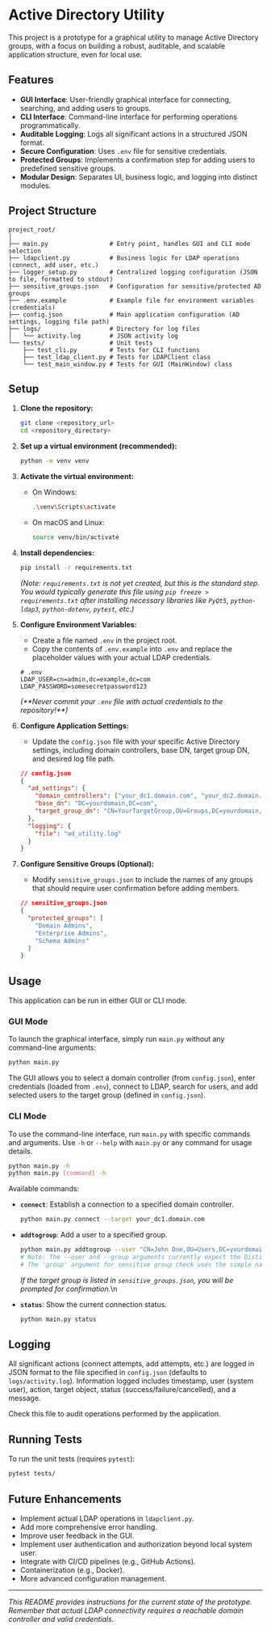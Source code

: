 # Active Directory Utility

This project is a prototype for a graphical utility to manage Active Directory groups, with a focus on building a robust, auditable, and scalable application structure, even for local use.

## Features

-   **GUI Interface**: User-friendly graphical interface for connecting, searching, and adding users to groups.
-   **CLI Interface**: Command-line interface for performing operations programmatically.
-   **Auditable Logging**: Logs all significant actions in a structured JSON format.
-   **Secure Configuration**: Uses `.env` file for sensitive credentials.
-   **Protected Groups**: Implements a confirmation step for adding users to predefined sensitive groups.
-   **Modular Design**: Separates UI, business logic, and logging into distinct modules.

## Project Structure

```
project_root/
│
├── main.py                 # Entry point, handles GUI and CLI mode selection
├── ldapclient.py           # Business logic for LDAP operations (connect, add user, etc.)
├── logger_setup.py         # Centralized logging configuration (JSON to file, formatted to stdout)
├── sensitive_groups.json   # Configuration for sensitive/protected AD groups
├── .env.example            # Example file for environment variables (credentials)
├── config.json             # Main application configuration (AD settings, logging file path)
├── logs/                   # Directory for log files
│   └── activity.log        # JSON activity log
└── tests/                  # Unit tests
    ├── test_cli.py         # Tests for CLI functions
    ├── test_ldap_client.py # Tests for LDAPClient class
    └── test_main_window.py # Tests for GUI (MainWindow) class
```

## Setup

1.  **Clone the repository:**
    ```bash
    git clone <repository_url>
    cd <repository_directory>
    ```

2.  **Set up a virtual environment (recommended):**
    ```bash
    python -m venv venv
    ```

3.  **Activate the virtual environment:**
    -   On Windows:
        ```bash
        .\venv\Scripts\activate
        ```
    -   On macOS and Linux:
        ```bash
        source venv/bin/activate
        ```

4.  **Install dependencies:**
    ```bash
    pip install -r requirements.txt
    ```
    *(Note: `requirements.txt` is not yet created, but this is the standard step. You would typically generate this file using `pip freeze > requirements.txt` after installing necessary libraries like `PyQt5`, `python-ldap3`, `python-dotenv`, `pytest`, etc.)*

5.  **Configure Environment Variables:**
    -   Create a file named `.env` in the project root.
    -   Copy the contents of `.env.example` into `.env` and replace the placeholder values with your actual LDAP credentials.
    ```dotenv
    # .env
    LDAP_USER=cn=admin,dc=example,dc=com
    LDAP_PASSWORD=somesecretpassword123
    ```
    *(\*\*Never commit your `.env` file with actual credentials to the repository!\*\*)*

6.  **Configure Application Settings:**
    -   Update the `config.json` file with your specific Active Directory settings, including domain controllers, base DN, target group DN, and desired log file path.
    ```json
    // config.json
    {
      "ad_settings": {
        "domain_controllers": ["your_dc1.domain.com", "your_dc2.domain.com"],
        "base_dn": "DC=yourdomain,DC=com",
        "target_group_dn": "CN=YourTargetGroup,OU=Groups,DC=yourdomain,DC=com"
      },
      "logging": {
        "file": "ad_utility.log"
      }
    }
    ```

7.  **Configure Sensitive Groups (Optional):**
    -   Modify `sensitive_groups.json` to include the names of any groups that should require user confirmation before adding members.
    ```json
    // sensitive_groups.json
    {
      "protected_groups": [
        "Domain Admins",
        "Enterprise Admins",
        "Schema Admins"
      ]
    }
    ```

## Usage

This application can be run in either GUI or CLI mode.

### GUI Mode

To launch the graphical interface, simply run `main.py` without any command-line arguments:

```bash
python main.py
```

The GUI allows you to select a domain controller (from `config.json`), enter credentials (loaded from `.env`), connect to LDAP, search for users, and add selected users to the target group (defined in `config.json`).

### CLI Mode

To use the command-line interface, run `main.py` with specific commands and arguments. Use `-h` or `--help` with `main.py` or any command for usage details.

```bash
python main.py -h
python main.py [command] -h
```

Available commands:

-   **`connect`**: Establish a connection to a specified domain controller.
    ```bash
    python main.py connect --target your_dc1.domain.com
    ```

-   **`addtogroup`**: Add a user to a specified group.
    ```bash
    python main.py addtogroup --user "CN=John Doe,OU=Users,DC=yourdomain,DC=com" --group "CN=YourTargetGroup,OU=Groups,DC=yourdomain,DC=com"
    # Note: The --user and --group arguments currently expect the Distinguished Name (DN).
    # The 'group' argument for sensitive group check uses the simple name defined in sensitive_groups.json.
    ```
    *If the target group is listed in `sensitive_groups.json`, you will be prompted for confirmation.*\n
-   **`status`**: Show the current connection status.
    ```bash
    python main.py status
    ```

## Logging

All significant actions (connect attempts, add attempts, etc.) are logged in JSON format to the file specified in `config.json` (defaults to `logs/activity.log`). Information logged includes timestamp, user (system user), action, target object, status (success/failure/cancelled), and a message.

Check this file to audit operations performed by the application.

## Running Tests

To run the unit tests (requires `pytest`):

```bash
pytest tests/
```

## Future Enhancements

-   Implement actual LDAP operations in `ldapclient.py`.
-   Add more comprehensive error handling.
-   Improve user feedback in the GUI.
-   Implement user authentication and authorization beyond local system user.
-   Integrate with CI/CD pipelines (e.g., GitHub Actions).
-   Containerization (e.g., Docker).
-   More advanced configuration management.

---

*This README provides instructions for the current state of the prototype. Remember that actual LDAP connectivity requires a reachable domain controller and valid credentials.* 